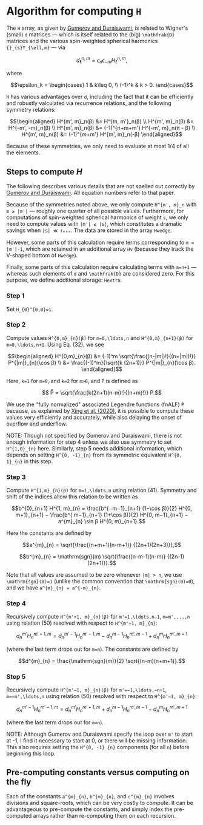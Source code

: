 # Algorithm for computing ``H``

The ``H`` array, as given by [Gumerov and
Duraiswami](https://arxiv.org/abs/1403.7698), is related to Wigner's (small)
``d`` matrices — which is itself related to the (big) ``\mathfrak{D}`` matrices and
the various spin-weighted spherical harmonics ``{}_{s}Y_{\ell,m}`` — via

```math
d_{\ell}^{n,m} = \epsilon_n \epsilon_{-m} H_{\ell}^{n,m},
```

where

```math
\epsilon_k =
  \begin{cases}
  1 & k\leq 0, \\
  (-1)^k & k > 0.
\end{cases}
```

``H`` has various advantages over ``d``, including the fact that it can be efficiently
and robustly valculated via recurrence relations, and the following symmetry
relations:

```math
\begin{aligned}
  H^{m', m}_n(β) &= H^{m, m'}_n(β) \\
  H^{m', m}_n(β) &= H^{-m', -m}_n(β) \\
  H^{m', m}_n(β) &= (-1)^{n+m+m'} H^{-m', m}_n(π - β) \\
  H^{m', m}_n(β) &= (-1)^{m+m'} H^{m', m}_n(-β)
\end{aligned}
```

Because of these symmetries, we only need to evaluate at most 1/4 of all the
elements.

## Steps to compute $H$

The following describes various details that are not spelled out correctly by
[Gumerov and Duraiswami](https://arxiv.org/abs/1403.7698).  All equation
numbers refer to that paper.

Because of the symmetries noted above, we only compute ``H^{m', m}_n`` with ``m
≥ |m'|`` — roughly one quarter of all possible values.  Furthermore, for
computations of spin-weighted spherical harmonics of weight ``s``, we only need
to compute values with ``|m'| ≤ |s|``, which constitutes a dramatic savings
when ``|s| ≪ ℓₘₐₓ``.  The data are stored in the array `Hwedge`.

However, some parts of this calculation require terms corresponding to ``m =
|m'|-1``, which are retained in an additional array `Hv` (because they track
the V-shaped bottom of `Hwedge`).

Finally, some parts of this calculation require calculating terms with
``m=n+1`` — whereas such elements of ``d`` and ``\mathfrak{D}`` are considered
zero.  For this purpose, we define additional storage: `Hextra`.


### Step 1

Set ``H_{0}^{0,0}=1``.


### Step 2

Compute values ``H^{0,m}_{n}(β)`` for ``m=0,\ldots,n`` and ``H^{0,m}_{n+1}(β)``
for ``m=0,\ldots,n+1``.  Using Eq. (32), we see

```math
\begin{aligned}
  H^{0,m}_{n}(β) &= (-1)^m \sqrt{\frac{(n-|m|)!}{(n+|m|)!}} P^{|m|}_{n}(\cos β) \\
                 &= \frac{(-1)^m}{\sqrt{k (2n+1)}} P̄^{|m|}_{n}(\cos β).
\end{aligned}
```

Here, ``k=1`` for ``m=0``, and ``k=2`` for ``m>0``, and ``P̄`` is defined as

```math
  P̄ = \sqrt{\frac{k(2n+1)(n-m)!}{(n+m)!}} P.
```

We use the "fully normalized" associated Legendre functions (fnALF) ``P̄``
because, as explained by [Xing et
al. (2020)](https://doi.org/10.1007/s00190-019-01331-0), it is possible to
compute these values very efficiently and accurately, while also delaying the
onset of overflow and underflow.

NOTE: Though not specified by Gumerov and Duraiswami, there is not enough
information for step 4 unless we also use symmetry to set ``H^{1,0}_{n}`` here.
Similarly, step 5 needs additional information, which depends on setting
``H^{0, -1}_{n}`` from its symmetric equivalent ``H^{0, 1}_{n}`` in this step.


### Step 3
Compute ``H^{1,m}_{n}(β)`` for ``m=1,\ldots,n`` using relation (41).  Symmetry
and shift of the indices allow this relation to be written as
```math
b^{0}_{n+1} H^{1, m}_{n}
  = \frac{b^{−m−1}_{n+1} (1−\cos β)}{2} H^{0, m+1}_{n+1}
  − \frac{b^{ m−1}_{n+1} (1+\cos β)}{2} H^{0, m−1}_{n+1}
  − a^{m}_{n} \sin β H^{0, m}_{n+1}.
```
Here the constants are defined by
```math
a^{m}_{n} = \sqrt{\frac{(n+m+1)(n-m+1)} {(2n+1)(2n+3)}},
```
```math
b^{m}_{n} = \mathrm{sgn}(m) \sqrt{\frac{(n-m-1)(n-m)} {(2n-1)(2n+1)}}.
```
Note that all values are assumed to be zero whenever ``|m| > n``, we use
``\mathrm{sgn}(0)=1`` (unlike the common convention that
``\mathrm{sgn}(0)=0``), and we have ``a^{m}_{n} = a^{-m}_{n}``.

### Step 4
Recursively compute ``H^{m'+1, m}_{n}(β)`` for ``m'=1,\ldots,n−1``,
``m=m',...,n`` using relation (50) resolved with respect to ``H^{m'+1,
m}_{n}``:
```math
d^{m'}_{n} H^{m'+1, m}_{n}
  = d^{m'−1}_{n} H^{m'−1, m}_{n}
  − d^{m−1}_{n} H^{m', m−1}_{n}
  + d^{m}_{n} H^{m', m+1}_{n}
```
(where the last term drops out for ``m=n``).  The constants are defined by
```math
d^{m}_{n} = \frac{\mathrm{sgn}(m)}{2} \sqrt{(n-m)(n+m+1)}.
```


### Step 5
Recursively compute ``H^{m'−1, m}_{n}(β)`` for ``m'=−1,\ldots,−n+1``,
``m=−m',\ldots,n`` using relation (50) resolved with respect to ``H^{m'−1,
m}_{n}``:
```math
d^{m'−1}_{n} H^{m'−1, m}_{n}
  = d^{m'}_{n} H^{m'+1, m}_{n}
  + d^{m−1}_{n} H^{m', m−1}_{n}
  − d^{m}_{n} H^{m', m+1}_{n}
```
(where the last term drops out for ``m=n``).

NOTE: Although Gumerov and Duraiswami specify the loop over ``m'`` to start at
-1, I find it necessary to start at 0, or there will be missing information.
This also requires setting the ``H^{0, -1}_{n}`` components (for all ``n``)
before beginning this loop.


## Pre-computing constants versus computing on the fly

Each of the constants ``a^{m}_{n}``, ``b^{m}_{n}``, and ``c^{m}_{n}`` involves
divisions and square-roots, which can be very costly to compute.  It can be
advantageous to pre-compute the constants, and simply index the pre-computed
arrays rather than re-computing them on each recursion.

